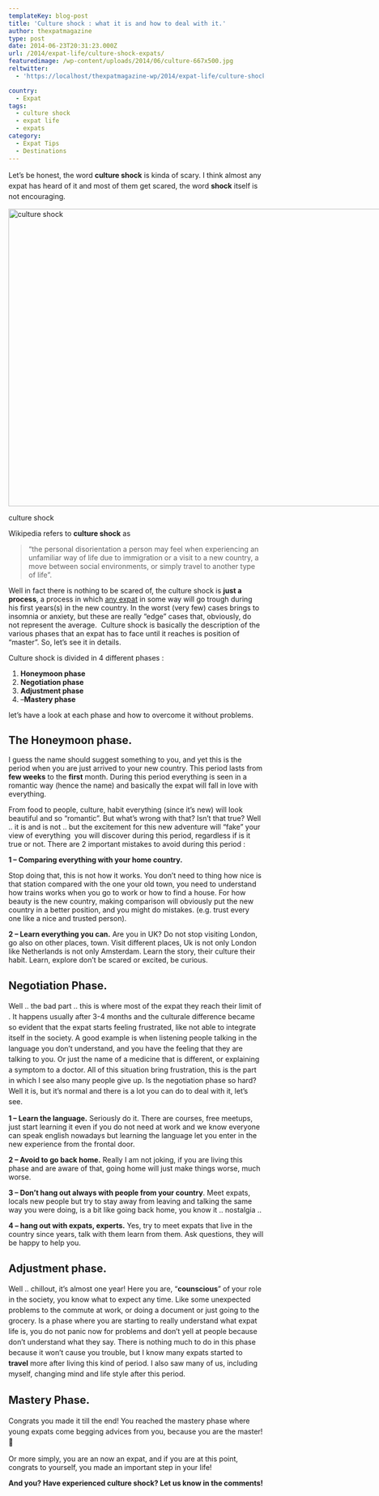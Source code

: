 ```yaml
---
templateKey: blog-post
title: 'Culture shock : what it is and how to deal with it.'
author: thexpatmagazine
type: post
date: 2014-06-23T20:31:23.000Z
url: /2014/expat-life/culture-shock-expats/
featuredimage: /wp-content/uploads/2014/06/culture-667x500.jpg
reltwitter:
  - 'https://localhost/thexpatmagazine-wp/2014/expat-life/culture-shock-expats/?utm_source=ReviveOldPost&utm_medium=social&utm_campaign=ReviveOldPost'

country: 
  - Expat
tags:
  - culture shock
  - expat life
  - expats
category:
  - Expat Tips
  - Destinations
---
```


<span style="line-height: 1.5em;">Let&#8217;s be honest, the word <strong>culture shock</strong> is kinda of scary. I think almost any expat has heard of it and most of them get scared, the word <strong>shock</strong> itself is not encouraging.</span><!--more-->

<div id="attachment_163" style="width: 795px">
  <a href="/img/uploads/2014/06/culture.jpg"><img alt="culture shock" src="/img/uploads/2014/06/culture-1024x768.jpg" width="785" height="588" srcset="/img/uploads/2014/06/culture-1024x768.jpg 1024w, /img/uploads/2014/06/culture-300x225.jpg 300w, /img/uploads/2014/06/culture-768x576.jpg 768w, /img/uploads/2014/06/culture-667x500.jpg 667w, /img/uploads/2014/06/culture-800x600.jpg 800w, /img/uploads/2014/06/culture.jpg 1200w" sizes="(max-width: 785px) 100vw, 785px" /></a>
  <p>
    culture shock
  </p>
</div>

Wikipedia refers to **culture shock** as

> &#8220;the personal disorientation a person may feel when experiencing an unfamiliar way of life due to immigration or a visit to a new country, a move between social environments, or simply travel to another type of life&#8221;.

Well in fact there is nothing to be scared of, the culture shock is **just a process**, a process in which <span style="text-decoration: underline;">any expat</span> in some way will go trough during his first years(s) in the new country. In the worst (very few) cases brings to insomnia or anxiety, but these are really &#8220;edge&#8221; cases that, obviously, do not represent the average.  Culture shock is basically the description of the various phases that an expat has to face until it reaches is position of &#8220;master&#8221;. So, let&#8217;s see it in details.

Culture shock is divided in 4 different phases :

1.  **Honeymoon phase**
2.  **Negotiation phase**
3.  **Adjustment phase**
4.  &#8211;**Mastery phase**

let&#8217;s have a look at each phase and how to overcome it without problems.

## The Honeymoon phase.

I guess the name should suggest something to you, and yet this is the period when you are just arrived to your new country. This period lasts from **few weeks** to the **first** month. During this period everything is seen in a romantic way (hence the name) and basically the expat will fall in love with everything.

From food to people, culture, habit everything (since it&#8217;s new) will look beautiful and so &#8220;romantic&#8221;. But what&#8217;s wrong with that? Isn&#8217;t that true? Well .. it is and is not .. but the excitement for this new adventure will &#8220;fake&#8221; your view of everything  you will discover during this period, regardless if is it true or not. There are 2 important mistakes to avoid during this period :

**1 &#8211; Comparing everything with your home country.**

Stop doing that, this is not how it works. You don&#8217;t need to thing how nice is that station compared with the one your old town, you need to understand how trains works when you go to work or how to find a house. For how beauty is the new country, making comparison will obviously put the new country in a better position, and you might do mistakes. (e.g. trust every one like a nice and trusted person).

**2 &#8211; Learn everything you can.** Are you in UK? Do not stop visiting London, go also on other places, town. Visit different places, Uk is not only London like Netherlands is not only Amsterdam. Learn the story, their culture their habit. Learn, explore don&#8217;t be scared or excited, be curious.

## Negotiation Phase.

<span style="line-height: 1.5em;">Well .. the bad part .. this is where most of the expat they reach their limit of . It happens usually after 3-4 months and the culturale difference became so evident that the expat starts feeling frustrated, like not able to integrate itself in the society. A good example is when listening people talking in the language you don&#8217;t understand, and you have the feeling that they are talking to you. Or just the name of a medicine that is different, or explaining a </span>symptom<span style="line-height: 1.5em;"> to a doctor. All of this situation bring frustration, this is the part in which I see also many people give up. Is the negotiation phase so hard? Well it is, but it&#8217;s normal and there is a lot you can do to deal with it, let&#8217;s see.</span>

**1 &#8211; Learn the language.** Seriously do it. There are courses, free meetups, just start learning it even if you do not need at work and we know everyone can speak english nowadays but learning the language let you enter in the new experience from the frontal door.

**2 &#8211; Avoid to go back home.** Really I am not joking, if you are living this phase and are aware of that, going home will just make things worse, much worse.

**3 &#8211; Don&#8217;t hang out always with people from your country**. Meet expats, locals new people but try to stay away from leaving and talking the same way you were doing, is a bit like going back home, you know it .. nostalgia ..

**4 &#8211; hang out with expats, experts.** Yes, try to meet expats that live in the country since years, talk with them learn from them. Ask questions, they will be happy to help you.

## Adjustment phase.

<span style="line-height: 1.5em;">Well .. chillout, it&#8217;s almost one year! Here you are, &#8220;<strong>counscious</strong>&#8221; of your role in the society, you know what to expect any time. Like some unexpected problems to the commute at work, or doing a document or just going to the grocery. Is a phase where you are starting to really understand what expat life is, you do not panic now for problems and don&#8217;t yell at people because don&#8217;t understand what they say. There is nothing much to do in this phase because it won&#8217;t cause you trouble, but I know many expats started to <strong>travel</strong> more after living this kind of period. I also saw many of us, including myself, changing mind and life style after this period.</span>

## Mastery Phase.

<span style="line-height: 1.5em;">Congrats you made it till the end! You reached the mastery phase where young expats come begging advices from you, because you are the master! 🙂</span>

Or more simply, you are an now an expat, and if you are at this point, congrats to yourself, you made an important step in your life!

**And you? Have experienced culture shock? Let us know in the comments!**
